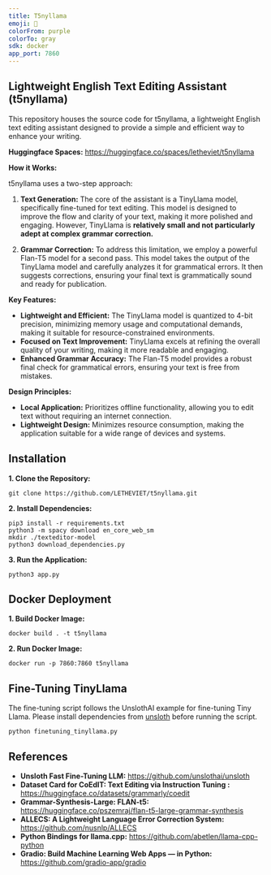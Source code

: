 ```yaml
---
title: T5nyllama
emoji: 🐳
colorFrom: purple
colorTo: gray
sdk: docker
app_port: 7860
---
```


## Lightweight English Text Editing Assistant (t5nyllama)

This repository houses the source code for t5nyllama, a lightweight English text editing assistant designed to provide a simple and efficient way to enhance your writing.

**Huggingface Spaces:**
https://huggingface.co/spaces/letheviet/t5nyllama

**How it Works:**

t5nyllama uses a two-step approach:

1. **Text Generation:** The core of the assistant is a TinyLlama model, specifically fine-tuned for text editing. This model is designed to improve the flow and clarity of your text, making it more polished and engaging. However, TinyLlama is **relatively small and not particularly adept at complex grammar correction.**

2. **Grammar Correction:** To address this limitation, we employ a powerful Flan-T5 model for a second pass. This model takes the output of the TinyLlama model and carefully analyzes it for grammatical errors. It then suggests corrections, ensuring your final text is grammatically sound and ready for publication.

**Key Features:**

- **Lightweight and Efficient:** The TinyLlama model is quantized to 4-bit precision, minimizing memory usage and computational demands, making it suitable for resource-constrained environments.
- **Focused on Text Improvement:** TinyLlama excels at refining the overall quality of your writing, making it more readable and engaging.
- **Enhanced Grammar Accuracy:** The Flan-T5 model provides a robust final check for grammatical errors, ensuring your text is free from mistakes.

**Design Principles:**

- **Local Application:** Prioritizes offline functionality, allowing you to edit text without requiring an internet connection.
- **Lightweight Design:** Minimizes resource consumption, making the application suitable for a wide range of devices and systems.

## Installation

**1. Clone the Repository:**

```shell
git clone https://github.com/LETHEVIET/t5nyllama.git
```

**2. Install Dependencies:**

```shell
pip3 install -r requirements.txt
python3 -m spacy download en_core_web_sm
mkdir ./texteditor-model
python3 download_dependencies.py
```

**3. Run the Application:**

```shell
python3 app.py
```

## Docker Deployment

**1. Build Docker Image:**

```shell
docker build . -t t5nyllama
```

**2. Run Docker Image:**

```shell
docker run -p 7860:7860 t5nyllama
```

## Fine-Tuning TinyLlama

The fine-tuning script follows the UnslothAI example for fine-tuning Tiny Llama. Please install dependencies from [unsloth](https://github.com/unslothai/unsloth) before running the script.

```shell
python finetuning_tinyllama.py
```

## References

- **Unsloth Fast Fine-Tuning LLM:** https://github.com/unslothai/unsloth
- **Dataset Card for CoEdIT: Text Editing via Instruction Tuning :** https://huggingface.co/datasets/grammarly/coedit
- **Grammar-Synthesis-Large: FLAN-t5:** https://huggingface.co/pszemraj/flan-t5-large-grammar-synthesis
- **ALLECS: A Lightweight Language Error Correction System:** https://github.com/nusnlp/ALLECS
- **Python Bindings for llama.cpp:** https://github.com/abetlen/llama-cpp-python
- **Gradio: Build Machine Learning Web Apps — in Python:** https://github.com/gradio-app/gradio
